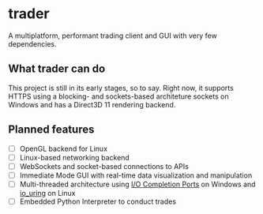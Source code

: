 # trader
A multiplatform, performant trading client and GUI with very few dependencies.

## What trader can do
This project is still in its early stages, so to say. Right now, it supports HTTPS using a blocking- and sockets-based architeture sockets on Windows and has a Direct3D 11 rendering backend.

## Planned features
- [ ] OpenGL backend for Linux
- [ ] Linux-based networking backend
- [ ] WebSockets and socket-based connections to APIs
- [ ] Immediate Mode GUI with real-time data visualization and manipulation
- [ ] Multi-threaded architecture using [I/O Completion Ports](https://learn.microsoft.com/en-us/windows/win32/fileio/i-o-completion-ports) on Windows and [io_uring](https://man.archlinux.org/man/io_uring.7.en) on Linux
- [ ] Embedded Python Interpreter to conduct trades
